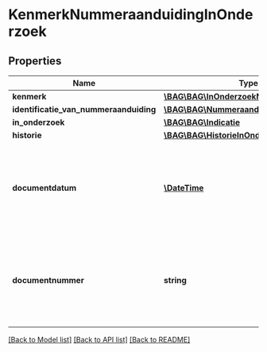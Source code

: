 # KenmerkNummeraanduidingInOnderzoek

## Properties
Name | Type | Description | Notes
------------ | ------------- | ------------- | -------------
**kenmerk** | [**\BAG\BAG\InOnderzoekNummeraanduiding**](InOnderzoekNummeraanduiding.md) |  | 
**identificatie_van_nummeraanduiding** | [**\BAG\BAG\NummeraanduidingIdentificatie**](NummeraanduidingIdentificatie.md) |  | 
**in_onderzoek** | [**\BAG\BAG\Indicatie**](Indicatie.md) |  | 
**historie** | [**\BAG\BAG\HistorieInOnderzoek**](HistorieInOnderzoek.md) |  | 
**documentdatum** | [**\DateTime**](\DateTime.md) | De datum van het document waarin de grondslag van het onderzoek wordt vastgelegd. Dit wordt vastgelegd in het attribuut documentdatum. | [optional] 
**documentnummer** | **string** | Het nummer van het document waarin de grondslag van het onderzoek wordt vastgelegd. Dit wordt vastgelegd in het attribuut documentnummer. | [optional] 

[[Back to Model list]](../../README.md#documentation-for-models) [[Back to API list]](../../README.md#documentation-for-api-endpoints) [[Back to README]](../../README.md)

